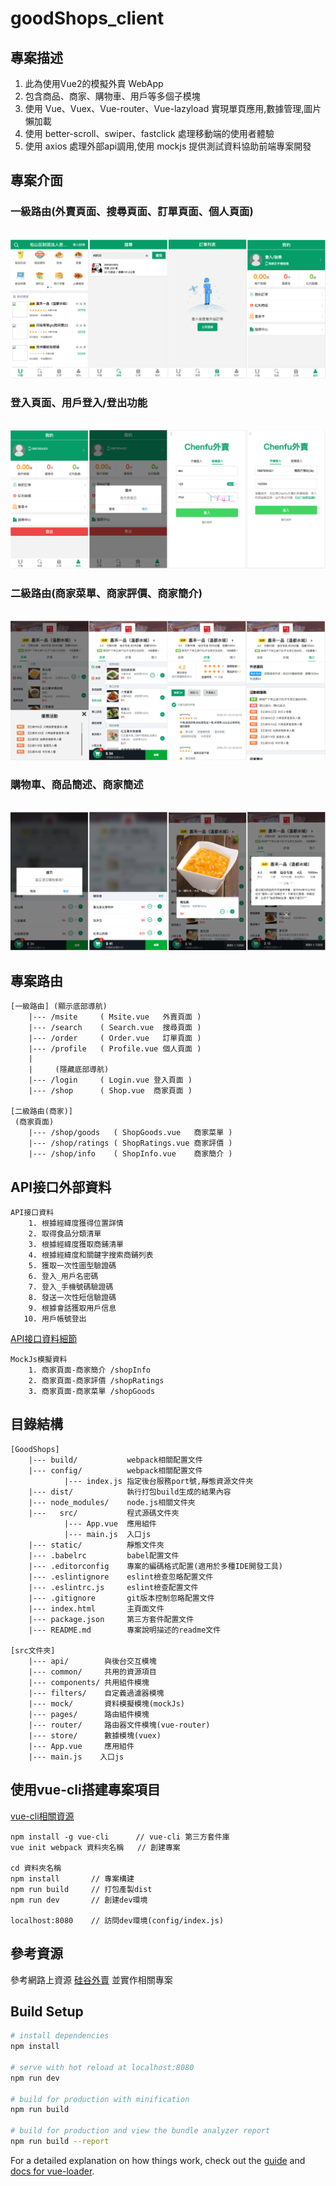 # goodShops_client

## 專案描述

1. 此為使用Vue2的模擬外賣 WebApp
2. 包含商品、商家、購物車、用戶等多個子模塊
3. 使用 Vue、Vuex、Vue-router、Vue-lazyload 實現單頁應用,數據管理,圖片懶加載
4. 使用 better-scroll、swiper、fastclick 處理移動端的使用者體驗
5. 使用 axios 處理外部api調用,使用 mockjs 提供測試資料協助前端專案開發

## 專案介面

### 一級路由(外賣頁面、搜尋頁面、訂單頁面、個人頁面)
<br>![img_01_01](docs/img/img_01_01.png)<br>

### 登入頁面、用戶登入/登出功能
<br>![img_01_02](docs/img/img_01_02.png)<br>

### 二級路由(商家菜單、商家評價、商家簡介)
<br>![img_01_03](docs/img/img_01_03.png)<br>

### 購物車、商品簡述、商家簡述
<br>![img_01_04](docs/img/img_01_04.png)<br>

## 專案路由

    [一級路由] (顯示底部導航)
        |--- /msite     ( Msite.vue   外賣頁面 )
        |--- /search    ( Search.vue  搜尋頁面 )
        |--- /order     ( Order.vue   訂單頁面 )
        |--- /profile   ( Profile.vue 個人頁面 )
        |
        |     (隱藏底部導航)
        |--- /login     ( Login.vue 登入頁面 )
        |--- /shop      ( Shop.vue  商家頁面 )

    [二級路由(商家)]
     (商家頁面)
        |--- /shop/goods   ( ShopGoods.vue   商家菜單 )
        |--- /shop/ratings ( ShopRatings.vue 商家評價 )
        |--- /shop/info    ( ShopInfo.vue    商家簡介 )

## API接口外部資料

    API接口資料
        1. 根據經緯度獲得位置詳情
        2. 取得食品分類清單
        3. 根據經緯度獲取商鋪清單
        4. 根據經緯度和關鍵字搜索商鋪列表
        5. 獲取一次性圖型驗證碼
        6. 登入_用戶名密碼
        7. 登入_手機號碼驗證碼
        8. 發送一次性短信驗證碼
        9. 根據會話獲取用戶信息
       10. 用戶帳號登出

[API接口資料細節](src/api/README.md)

    MockJs模擬資料
        1. 商家頁面-商家簡介 /shopInfo
        2. 商家頁面-商家評價 /shopRatings
        3. 商家頁面-商家菜單 /shopGoods

## 目錄結構

    [GoodShops]
        |--- build/           webpack相關配置文件
        |--- config/          webpack相關配置文件
                |--- index.js 指定後台服務port號,靜態資源文件夾
        |--- dist/            執行打包build生成的結果內容
        |--- node_modules/    node.js相關文件夾
        |---   src/           程式源碼文件夾
                |--- App.vue  應用組件
                |--- main.js  入口js
        |--- static/          靜態文件夾
        |--- .babelrc         babel配置文件
        |--- .editorconfig    專案的編碼格式配置(適用於多種IDE開發工具)
        |--- .eslintignore    eslint檢查忽略配置文件 
        |--- .eslintrc.js     eslint檢查配置文件
        |--- .gitignore       git版本控制忽略配置文件
        |--- index.html       主頁面文件
        |--- package.json     第三方套件配置文件
        |--- README.md        專案說明描述的readme文件

    [src文件夾]
        |--- api/        與後台交互模塊
        |--- common/     共用的資源項目
        |--- components/ 共用組件模塊
        |--- filters/    自定義過濾器模塊
        |--- mock/       資料模擬模塊(mockJs)
        |--- pages/      路由組件模塊
        |--- router/     路由器文件模塊(vue-router)
        |--- store/      數據模塊(vuex)
        |--- App.vue     應用組件
        |--- main.js    入口js


## 使用vue-cli搭建專案項目
[vue-cli相關資源](https://github.com/vuejs/vue-cli)

    npm install -g vue-cli      // vue-cli 第三方套件庫
    vue init webpack 資料夾名稱   // 創建專案
    
    cd 資料夾名稱
    npm install       // 專案構建
    npm run build     // 打包產製dist
    npm run dev       // 創建dev環境

    localhost:8080    // 訪問dev環境(config/index.js)

## 參考資源

參考網路上資源
[硅谷外賣](https://www.youtube.com/playlist?list=PLmOn9nNkQxJFI2BHGAfzO4UPw7tEoFv8k)
並實作相關專案

## Build Setup

``` bash
# install dependencies
npm install

# serve with hot reload at localhost:8080
npm run dev

# build for production with minification
npm run build

# build for production and view the bundle analyzer report
npm run build --report
```

For a detailed explanation on how things work, check out the [guide](http://vuejs-templates.github.io/webpack/) and [docs for vue-loader](http://vuejs.github.io/vue-loader).

